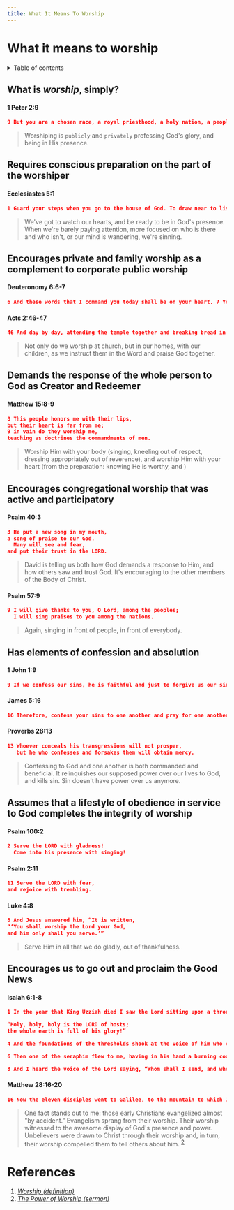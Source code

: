 ```yaml
---
title: What It Means To Worship
---
```


# What it means to worship
<details markdown="block">
  <summary>
    Table of contents
  </summary>
  {: .text-delta }
1. TOC
{:toc}
</details>

## What is *worship*, simply?
#### 1 Peter 2:9
```json
9 But you are a chosen race, a royal priesthood, a holy nation, a people for his own possession, that you may proclaim the excellencies of him who called you out of darkness into his marvelous light.
```

> Worshiping is `publicly` and `privately` professing God's glory, and being in His presence.

## Requires conscious preparation on the part of the worshiper
#### Ecclesiastes 5:1
```json
1 Guard your steps when you go to the house of God. To draw near to listen is better than to offer the sacrifice of fools, for they do not know that they are doing evil.
```

> We've got to watch our hearts, and be ready to be in God's presence. When we're barely paying attention, more focused on who is there and who isn't, or our mind is wandering, we're sinning.

## Encourages private and family worship as a complement to corporate public worship
#### Deuteronomy 6:6-7
```json
6 And these words that I command you today shall be on your heart. 7 You shall teach them diligently to your children, and shall talk of them when you sit in your house, and when you walk by the way, and when you lie down, and when you rise.
```

#### Acts 2:46-47
```json
46 And day by day, attending the temple together and breaking bread in their homes, they received their food with glad and generous hearts, 47 praising God and having favor with all the people. And the Lord added to their number day by day those who were being saved.
```

> Not only do we worship at church, but in our homes, with our children, as we instruct them in the Word and praise God together.

## Demands the response of the whole person to God as Creator and Redeemer
#### Matthew 15:8-9
```json
8 This people honors me with their lips,
but their heart is far from me;
9 in vain do they worship me,
teaching as doctrines the commandments of men.
```

> Worship Him with your body (singing, kneeling out of respect, dressing appropriately out of reverence), and worship Him with your heart (from the preparation: knowing He is worthy, and )

## Encourages congregational worship that was active and participatory
#### Psalm 40:3
```json
3 He put a new song in my mouth,
a song of praise to our God.
  Many will see and fear,
and put their trust in the LORD.
```

> David is telling us both how God demands a response to Him, and how others saw and trust God. It's encouraging to the other members of the Body of Christ.

#### Psalm 57:9
```json
9 I will give thanks to you, O Lord, among the peoples;
  I will sing praises to you among the nations.
```

> Again, singing in front of people, in front of everybody.

## Has elements of confession and absolution
#### 1 John 1:9
```json
9 If we confess our sins, he is faithful and just to forgive us our sins and to cleanse us from all unrighteousness.
```

#### James 5:16
```json
16 Therefore, confess your sins to one another and pray for one another, that you may be healed. The prayer of a righteous person has great power as it is working.
```

#### Proverbs 28:13
```json
13 Whoever conceals his transgressions will not prosper,
   but he who confesses and forsakes them will obtain mercy.
```

> Confessing to God and one another is both commanded and beneficial. It relinquishes our supposed power over our lives to God, and kills sin. Sin doesn't have power over us anymore.

## Assumes that a lifestyle of obedience in service to God completes the integrity of worship
#### Psalm 100:2
```json
2 Serve the LORD with gladness!
  Come into his presence with singing!
```

#### Psalm 2:11
```json
11 Serve the LORD with fear,
and rejoice with trembling.
```

#### Luke 4:8
```json
8 And Jesus answered him, “It is written,
“‘You shall worship the Lord your God,
and him only shall you serve.’”
```
> Serve Him in all that we do gladly, out of thankfulness.

## Encourages us to go out and proclaim the Good News
#### Isaiah 6:1-8
```json
1 In the year that King Uzziah died I saw the Lord sitting upon a throne, high and lifted up; and the train of his robe filled the temple. 2 Above him stood the seraphim. Each had six wings: with two he covered his face, and with two he covered his feet, and with two he flew. 3 And one called to another and said:

“Holy, holy, holy is the LORD of hosts;
the whole earth is full of his glory!”

4 And the foundations of the thresholds shook at the voice of him who called, and the house was filled with smoke. 5 And I said: “Woe is me! For I am lost; for I am a man of unclean lips, and I dwell in the midst of a people of unclean lips; for my eyes have seen the King, the LORD of hosts!”

6 Then one of the seraphim flew to me, having in his hand a burning coal that he had taken with tongs from the altar. 7 And he touched my mouth and said: “Behold, this has touched your lips; your guilt is taken away, and your sin atoned for.”

8 And I heard the voice of the Lord saying, “Whom shall I send, and who will go for us?” Then I said, “Here I am! Send me."
```

#### Matthew 28:16-20
```json
16 Now the eleven disciples went to Galilee, to the mountain to which Jesus had directed them. 17 And when they saw him they worshiped him, but some doubted. 18 And Jesus came and said to them, “All authority in heaven and on earth has been given to me. 19 Go therefore and make disciples of all nations, baptizing them in the name of the Father and of the Son and of the Holy Spirit, 20 teaching them to observe all that I have commanded you. And behold, I am with you always, to the end of the age.”
```

> One fact stands out to me: those early Christians evangelized almost "by accident." Evangelism sprang from their worship. Their worship witnessed to the awesome display of God's presence and power. Unbelievers were drawn to Christ through their worship and, in turn, their worship compelled them to tell others about him. <sup>[2](#ref-2)</sup>

# References
1. <cite id="ref-1"><a href="https://www.biblestudytools.com/dictionary/worship/">Worship (definition)</a></cite>
2. <cite id="ref-2"><a href="https://www.lifeway.com/en/articles/sermon-power-of-worship-psalm-40-john-12">The Power of Worship (sermon)</a></cite>